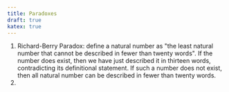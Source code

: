 ```yaml
--- 
title: Paradoxes 
draft: true 
katex: true 
---
```



1. Richard-Berry Paradox: define a natural number as "the least natural number that cannot be described in fewer than twenty words". If the number
   does exist, then we have just described it in thirteen words, contradicting its definitional statement. If such a number does not exist, then all
   natural number can be described in fewer than twenty words.  
2. 
